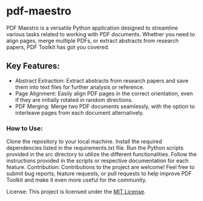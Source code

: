 # pdf-maestro
PDF Maestro is a versatile Python application designed to streamline various tasks related to working with PDF documents. Whether you need to align pages, merge multiple PDFs, or extract abstracts from research papers, PDF Toolkit has got you covered.

## Key Features:
* Abstract Extraction: Extract abstracts from research papers and save them into text files for further analysis or reference.
* Page Alignment: Easily align PDF pages in the correct orientation, even if they are initially rotated in random directions.
* PDF Merging: Merge two PDF documents seamlessly, with the option to interleave pages from each document alternatively.


### How to Use:
Clone the repository to your local machine.
Install the required dependencies listed in the requirements.txt file.
Run the Python scripts provided in the src directory to utilize the different functionalities.
Follow the instructions provided in the scripts or respective documentation for each feature.
Contribution:
Contributions to the project are welcome! Feel free to submit bug reports, feature requests, or pull requests to help improve PDF Toolkit and make it even more useful for the community.

License:
This project is licensed under the [MIT License]().

